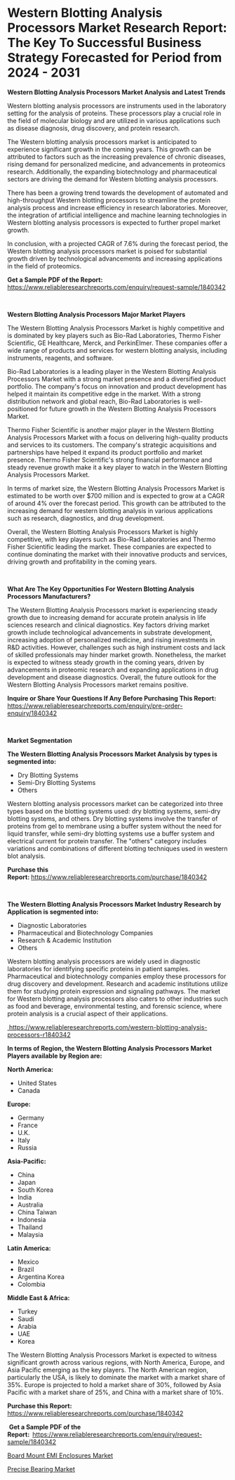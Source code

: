 <p><h1>Western Blotting Analysis Processors Market Research Report: The Key To Successful Business Strategy Forecasted for Period from 2024 - 2031</h1></p><p><strong>Western Blotting Analysis Processors Market Analysis and Latest Trends</strong></p>
<p><p>Western blotting analysis processors are instruments used in the laboratory setting for the analysis of proteins. These processors play a crucial role in the field of molecular biology and are utilized in various applications such as disease diagnosis, drug discovery, and protein research.</p><p>The Western blotting analysis processors market is anticipated to experience significant growth in the coming years. This growth can be attributed to factors such as the increasing prevalence of chronic diseases, rising demand for personalized medicine, and advancements in proteomics research. Additionally, the expanding biotechnology and pharmaceutical sectors are driving the demand for Western blotting analysis processors.</p><p>There has been a growing trend towards the development of automated and high-throughput Western blotting processors to streamline the protein analysis process and increase efficiency in research laboratories. Moreover, the integration of artificial intelligence and machine learning technologies in Western blotting analysis processors is expected to further propel market growth.</p><p>In conclusion, with a projected CAGR of 7.6% during the forecast period, the Western blotting analysis processors market is poised for substantial growth driven by technological advancements and increasing applications in the field of proteomics.</p></p>
<p><strong>Get a Sample PDF of the Report:&nbsp;</strong> <a href="https://www.reliableresearchreports.com/enquiry/request-sample/1840342">https://www.reliableresearchreports.com/enquiry/request-sample/1840342</a></p>
<p>&nbsp;</p>
<p><strong>Western Blotting Analysis Processors Major Market Players</strong></p>
<p><p>The Western Blotting Analysis Processors Market is highly competitive and is dominated by key players such as Bio-Rad Laboratories, Thermo Fisher Scientific, GE Healthcare, Merck, and PerkinElmer. These companies offer a wide range of products and services for western blotting analysis, including instruments, reagents, and software.</p><p>Bio-Rad Laboratories is a leading player in the Western Blotting Analysis Processors Market with a strong market presence and a diversified product portfolio. The company's focus on innovation and product development has helped it maintain its competitive edge in the market. With a strong distribution network and global reach, Bio-Rad Laboratories is well-positioned for future growth in the Western Blotting Analysis Processors Market.</p><p>Thermo Fisher Scientific is another major player in the Western Blotting Analysis Processors Market with a focus on delivering high-quality products and services to its customers. The company's strategic acquisitions and partnerships have helped it expand its product portfolio and market presence. Thermo Fisher Scientific's strong financial performance and steady revenue growth make it a key player to watch in the Western Blotting Analysis Processors Market.</p><p>In terms of market size, the Western Blotting Analysis Processors Market is estimated to be worth over $700 million and is expected to grow at a CAGR of around 4% over the forecast period. This growth can be attributed to the increasing demand for western blotting analysis in various applications such as research, diagnostics, and drug development.</p><p>Overall, the Western Blotting Analysis Processors Market is highly competitive, with key players such as Bio-Rad Laboratories and Thermo Fisher Scientific leading the market. These companies are expected to continue dominating the market with their innovative products and services, driving growth and profitability in the coming years.</p></p>
<p>&nbsp;</p>
<p><strong>What Are The Key Opportunities For Western Blotting Analysis Processors Manufacturers?</strong></p>
<p><p>The Western Blotting Analysis Processors market is experiencing steady growth due to increasing demand for accurate protein analysis in life sciences research and clinical diagnostics. Key factors driving market growth include technological advancements in substrate development, increasing adoption of personalized medicine, and rising investments in R&D activities. However, challenges such as high instrument costs and lack of skilled professionals may hinder market growth. Nonetheless, the market is expected to witness steady growth in the coming years, driven by advancements in proteomic research and expanding applications in drug development and disease diagnostics. Overall, the future outlook for the Western Blotting Analysis Processors market remains positive.</p></p>
<p><strong>Inquire or Share Your Questions If Any Before Purchasing This Report:</strong> <a href="https://www.reliableresearchreports.com/enquiry/pre-order-enquiry/1840342">https://www.reliableresearchreports.com/enquiry/pre-order-enquiry/1840342</a></p>
<p>&nbsp;</p>
<p><strong>Market Segmentation</strong></p>
<p><strong>The Western Blotting Analysis Processors Market Analysis by types is segmented into:</strong></p>
<p><ul><li>Dry Blotting Systems</li><li>Semi-Dry Blotting Systems</li><li>Others</li></ul></p>
<p><p>Western blotting analysis processors market can be categorized into three types based on the blotting systems used: dry blotting systems, semi-dry blotting systems, and others. Dry blotting systems involve the transfer of proteins from gel to membrane using a buffer system without the need for liquid transfer, while semi-dry blotting systems use a buffer system and electrical current for protein transfer. The "others" category includes variations and combinations of different blotting techniques used in western blot analysis.</p></p>
<p><strong>Purchase this Report:&nbsp;</strong><a href="https://www.reliableresearchreports.com/purchase/1840342">https://www.reliableresearchreports.com/purchase/1840342</a></p>
<p>&nbsp;</p>
<p><strong>The Western Blotting Analysis Processors Market Industry Research by Application is segmented into:</strong></p>
<p><ul><li>Diagnostic Laboratories</li><li>Pharmaceutical and Biotechnology Companies</li><li>Research & Academic Institution</li><li>Others</li></ul></p>
<p><p>Western blotting analysis processors are widely used in diagnostic laboratories for identifying specific proteins in patient samples. Pharmaceutical and biotechnology companies employ these processors for drug discovery and development. Research and academic institutions utilize them for studying protein expression and signaling pathways. The market for Western blotting analysis processors also caters to other industries such as food and beverage, environmental testing, and forensic science, where protein analysis is a crucial aspect of their applications.</p></p>
<p><a href="https://www.reliableresearchreports.com/western-blotting-analysis-processors-r1840342">&nbsp;https://www.reliableresearchreports.com/western-blotting-analysis-processors-r1840342</a></p>
<p><strong>In terms of Region, the Western Blotting Analysis Processors Market Players available by Region are:</strong></p>
<p>
    <p> <strong> North America: </strong>
        <ul>
            <li>United States</li>
            <li>Canada</li>
        </ul>
        </p> 
    <p> <strong> Europe: </strong>
        <ul>
            <li>Germany</li>
            <li>France</li>
            <li>U.K.</li>
            <li>Italy</li>
            <li>Russia</li>
        </ul>
        </p> 
    <p> <strong> Asia-Pacific: </strong>
        <ul>
            <li>China</li>
            <li>Japan</li>
            <li>South Korea</li>
            <li>India</li>
            <li>Australia</li>
            <li>China Taiwan</li>
            <li>Indonesia</li>
            <li>Thailand</li>
            <li>Malaysia</li>
        </ul>
        </p> 
    <p> <strong> Latin America: </strong>
        <ul>
            <li>Mexico</li>
            <li>Brazil</li>
            <li>Argentina Korea</li>
            <li>Colombia</li>
        </ul>
        </p> 
    <p> <strong> Middle East & Africa: </strong>
        <ul>
            <li>Turkey</li>
            <li>Saudi</li>
            <li>Arabia</li>
            <li>UAE</li>
            <li>Korea</li>
        </ul>
    </p>
    </p>
<p><p>The Western Blotting Analysis Processors Market is expected to witness significant growth across various regions, with North America, Europe, and Asia Pacific emerging as the key players. The North American region, particularly the USA, is likely to dominate the market with a market share of 35%. Europe is projected to hold a market share of 30%, followed by Asia Pacific with a market share of 25%, and China with a market share of 10%.</p></p>
<p><strong>Purchase this Report: </strong><a href="https://www.reliableresearchreports.com/purchase/1840342">https://www.reliableresearchreports.com/purchase/1840342</a></p>
<p>&nbsp;<strong>Get a Sample PDF of the Report:&nbsp;&nbsp;</strong><a href="https://www.reliableresearchreports.com/enquiry/request-sample/1840342">https://www.reliableresearchreports.com/enquiry/request-sample/1840342</a></p>
<p><strong></strong></p>
<p><p><a href="https://view.publitas.com/reportprime-1/global-board-mount-emi-enclosures-market-status-2024-2031-and-forecast-by-region-product-end-use/">Board Mount EMI Enclosures Market</a></p><p><a href="https://github.com/riwar777/Market-Research-Report-List-1/blob/main/precise-bearing-market.md">Precise Bearing Market</a></p></p>